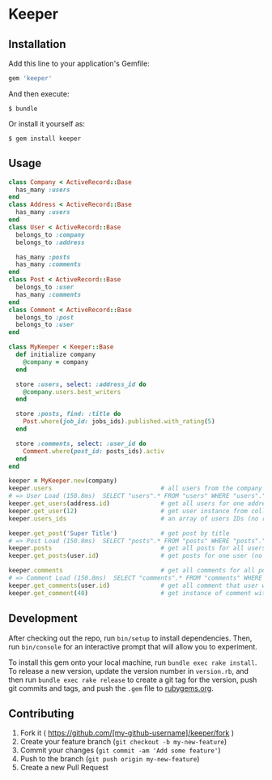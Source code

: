 # Keeper

## Installation

Add this line to your application's Gemfile:

```ruby
gem 'keeper'
```

And then execute:

    $ bundle

Or install it yourself as:

    $ gem install keeper

## Usage

```ruby
class Company < ActiveRecord::Base
  has_many :users
end
class Address < ActiveRecord::Base
  has_many :users
end
class User < ActiveRecord::Base
  belongs_to :company
  belongs_to :address

  has_many :posts
  has_many :comments
end
class Post < ActiveRecord::Base
  belongs_to :user
  has_many :comments
end
class Comment < ActiveRecord::Base
  belongs_to :post
  belongs_to :user
end

class MyKeeper < Keeper::Base
  def initialize company
    @company = company
  end

  store :users, select: :address_id do
    @company.users.best_writers
  end

  store :posts, find: :title do
    Post.where(job_id: jobs_ids).published.with_rating(5)
  end

  store :comments, select: :user_id do
    Comment.where(post_id: posts_ids).activ
  end
end

keeper = MyKeeper.new(company)
keeper.users                              # all users from the company
# => User Load (150.8ms)  SELECT "users".* FROM "users" WHERE "users"."company_id" = 1
keeper.get_users(address.id)              # get all users for one address (no request)
keeper.get_user(12)                       # get user instance from collection by ID (no request)
keeper.users_ids                          # an array of users IDs (no request)

keeper.get_post('Super Title')            # get post by title
# => Post Load (150.8ms)  SELECT "posts".* FROM "posts" WHERE "posts"."user_id" IN (1,2,3,4,5, .... , 500)
keeper.posts                              # get all posts for all users (no request)
keeper.get_posts(user.id)                 # get posts for one user (no request)

keeper.comments                           # get all comments for all posts
# => Comment Load (150.8ms)  SELECT "comments".* FROM "comments" WHERE "comments"."post_id" IN (1,2,3,4,5, .... , 3000)
keeper.get_comments(user.id)              # get all comment that user with a given ID has left (no request)
keeper.get_comment(40)                    # get instance of comment with ID 40 (no request)
```

## Development

After checking out the repo, run `bin/setup` to install dependencies. Then, run `bin/console` for an interactive prompt that will allow you to experiment.

To install this gem onto your local machine, run `bundle exec rake install`. To release a new version, update the version number in `version.rb`, and then run `bundle exec rake release` to create a git tag for the version, push git commits and tags, and push the `.gem` file to [rubygems.org](https://rubygems.org).

## Contributing

1. Fork it ( https://github.com/[my-github-username]/keeper/fork )
2. Create your feature branch (`git checkout -b my-new-feature`)
3. Commit your changes (`git commit -am 'Add some feature'`)
4. Push to the branch (`git push origin my-new-feature`)
5. Create a new Pull Request

